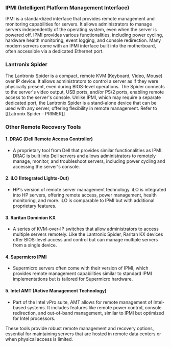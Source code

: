 ### IPMI (Intelligent Platform Management Interface)
IPMI is a standardized interface that provides remote management and monitoring capabilities for servers. It allows administrators to manage servers independently of the operating system, even when the server is powered off. IPMI provides various functionalities, including power cycling, hardware health monitoring, event logging, and console redirection. Many modern servers come with an IPMI interface built into the motherboard, often accessible via a dedicated Ethernet port.

### Lantronix Spider
The Lantronix Spider is a compact, remote KVM (Keyboard, Video, Mouse) over IP device. It allows administrators to control a server as if they were physically present, even during BIOS-level operations. The Spider connects to the server's video output, USB ports, and/or PS/2 ports, enabling remote access to the server's console. Unlike IPMI, which may require a separate dedicated port, the Lantronix Spider is a stand-alone device that can be used with any server, offering flexibility in remote management. Refer to [[Latronix Spider - PRIMER]]

### Other Remote Recovery Tools

#### 1. **DRAC (Dell Remote Access Controller)**
   - A proprietary tool from Dell that provides similar functionalities as IPMI. DRAC is built into Dell servers and allows administrators to remotely manage, monitor, and troubleshoot servers, including power cycling and accessing the server's console.

#### 2. **iLO (Integrated Lights-Out)**
   - HP's version of remote server management technology. iLO is integrated into HP servers, offering remote access, power management, health monitoring, and more. iLO is comparable to IPMI but with additional proprietary features.

#### 3. **Raritan Dominion KX**
   - A series of KVM-over-IP switches that allow administrators to access multiple servers remotely. Like the Lantronix Spider, Raritan KX devices offer BIOS-level access and control but can manage multiple servers from a single device.

#### 4. **Supermicro IPMI**
   - Supermicro servers often come with their version of IPMI, which provides remote management capabilities similar to standard IPMI implementations but is tailored for Supermicro hardware.

#### 5. **Intel AMT (Active Management Technology)**
   - Part of the Intel vPro suite, AMT allows for remote management of Intel-based systems. It includes features like remote power control, console redirection, and out-of-band management, similar to IPMI but optimized for Intel processors.

These tools provide robust remote management and recovery options, essential for maintaining servers that are hosted in remote data centers or when physical access is limited.
